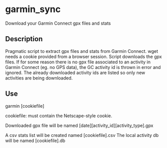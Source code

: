 garmin_sync
===========

Download your Garmin Connect gpx files and stats

Description
-----------

Pragmatic script to extract gpx files and stats from Garmin Connect. wget needs a cookie provided from a browser session. Script downloads the gpx files. If for some reason there is no gpx file associated to an activity in Garmin Connect (eg. no GPS data), the GC activity id is thrown in error and ignored. The already downloaded activity ids are listed so only new activities are being downloaded.


Use
---

garmin [cookiefile]

cookiefile: must contain the Netscape-style cookie.   

Downloaded gpx file will be named [date][activity_id][activity_type].gpx 

A csv stats list will be created named [cookiefile].csv
The local activity db will be named [cookiefile].db


